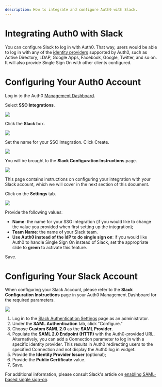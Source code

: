 ```yaml
---
description: How to integrate and configure Auth0 with Slack.
---
```


# Integrating Auth0 with Slack

You can configure Slack to log in with Auth0. That way, users would be able to log in with any of the [identity providers](/identityproviders) supported by Auth0, such as Active Directory, LDAP, Google Apps, Facebook, Google, Twitter, and so on. It will also provide Single Sign On with other clients configured.

# Configuring Your Auth0 Account

Log in to the Auth0 [Management Dashboard](${manage_url}).

Select **SSO Integrations**.

![](/media/articles/scenarios/slack/sso-integration.png)

Click the **Slack** box.

![](/media/articles/scenarios/slack/sso-int-options.png)

Set the name for your SSO Integration. Click Create.

![](/media/articles/scenarios/slack/sso-int-name.png)

You will be brought to the **Slack Configuration Instructions** page.

![](/media/articles/scenarios/slack/slack-config-instructions.png)

This page contains instructions on configuring your integration with your Slack account, which we will cover in the next section of this document.

Click on the **Settings** tab.

![](/media/articles/scenarios/slack/slack-settings.png)

Provide the following values:
* **Name**: the name for your SSO integration (if you would like to change the value you provided when first setting up the integration);
* **Team Name**: the name of your Slack team.
* **Use Auth0 instead of the IdP to do single sign on**: if you would like Auth0 to handle Single Sign On instead of Slack, set the appropriate slide to **green** to activate this feature.

Save.

# Configuring Your Slack Account

When configuring your Slack Account, please refer to the **Slack Configuration Instructions** page in your Auth0 Management Dashboard for the required parameters.

![](/media/articles/scenarios/slack/slack-config-instructions.png)

1. Log in to the [Slack Authentication Settings](https://slack.com/admin/auth) page as an administrator.
2. Under the **SAML Authentication** tab, click "Configure."
3. Choose **Custom SAML 2.0** as the **SAML Provider**.
4. Populate the **SAML 2.0 Endpoint (HTTP)** with the Auth0-provided URL. Alternatively, you can add a Connection parameter to log in with a specific identity provider. This results in Auth0 redirecting users to the specified Connection and not display the Auth0 log in widget.
5. Provide the **Identity Provider Issuer** (optional);
6. Provide the **Public Certificate** value.
7. Save.

For additional information, please consult Slack's article on [enabling SAML-based single sign-on](https://get.slack.help/hc/en-us/articles/203772216-Enabling-SAML-based-single-sign-on).
